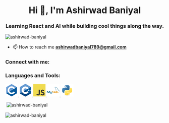 <h1 align="center">Hi 👋, I'm Ashirwad Baniyal</h1>
<h3 align="center">Learning React and AI while building cool things along the way.</h3>

<p align="left"> <img src="https://komarev.com/ghpvc/?username=ashirwad-baniyal&label=Profile%20views&color=0e75b6&style=flat" alt="ashirwad-baniyal" /> </p>

- 📫 How to reach me **ashirwadbaniyal789@gmail.com**

<h3 align="left">Connect with me:</h3>
<p align="left">
</p>

<h3 align="left">Languages and Tools:</h3>
<p align="left"> <a href="https://www.cprogramming.com/" target="_blank" rel="noreferrer"> <img src="https://raw.githubusercontent.com/devicons/devicon/master/icons/c/c-original.svg" alt="c" width="40" height="40"/> </a> <a href="https://www.w3schools.com/cpp/" target="_blank" rel="noreferrer"> <img src="https://raw.githubusercontent.com/devicons/devicon/master/icons/cplusplus/cplusplus-original.svg" alt="cplusplus" width="40" height="40"/> </a> <a href="https://developer.mozilla.org/en-US/docs/Web/JavaScript" target="_blank" rel="noreferrer"> <img src="https://raw.githubusercontent.com/devicons/devicon/master/icons/javascript/javascript-original.svg" alt="javascript" width="40" height="40"/> </a> <a href="https://www.mysql.com/" target="_blank" rel="noreferrer"> <img src="https://raw.githubusercontent.com/devicons/devicon/master/icons/mysql/mysql-original-wordmark.svg" alt="mysql" width="40" height="40"/> </a> <a href="https://www.python.org" target="_blank" rel="noreferrer"> <img src="https://raw.githubusercontent.com/devicons/devicon/master/icons/python/python-original.svg" alt="python" width="40" height="40"/> </a> </p>

<p>&nbsp;<img align="center" src="https://github-readme-stats.vercel.app/api?username=ashirwad-baniyal&show_icons=true&locale=en" alt="ashirwad-baniyal" /></p>

<p><img align="center" src="https://github-readme-streak-stats.herokuapp.com/?user=ashirwad-baniyal&" alt="ashirwad-baniyal" /></p>
